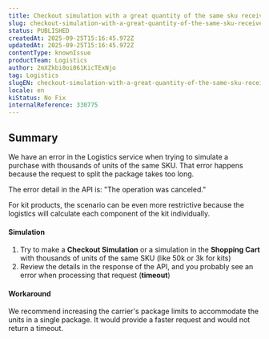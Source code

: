 ```yaml
---
title: Checkout simulation with a great quantity of the same sku receives a Logistics timeout
slug: checkout-simulation-with-a-great-quantity-of-the-same-sku-receives-a-logistics-timeout
status: PUBLISHED
createdAt: 2025-09-25T15:16:45.972Z
updatedAt: 2025-09-25T15:16:45.972Z
contentType: knownIssue
productTeam: Logistics
author: 2mXZkbi0oi061KicTExNjo
tag: Logistics
slugEN: checkout-simulation-with-a-great-quantity-of-the-same-sku-receives-a-logistics-timeout
locale: en
kiStatus: No Fix
internalReference: 330775
---
```


## Summary


We have an error in the Logistics service when trying to simulate a purchase with thousands of units of the same SKU. That error happens because the request to split the package takes too long.

The error detail in the API is: "The operation was canceled."

For kit products, the scenario can be even more restrictive because the logistics will calculate each component of the kit individually.


#### Simulation



1. Try to make a **Checkout Simulation** or a simulation in the **Shopping Cart** with thousands of units of the same SKU (like 50k or 3k for kits)
2. Review the details in the response of the API, and you probably see an error when processing that request (**timeout**)


#### Workaround


We recommend increasing the carrier's package limits to accommodate the units in a single package. It would provide a faster request and would not return a timeout.


